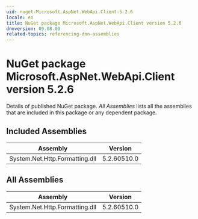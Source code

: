 ```yaml
---
uid: nuget-Microsoft.AspNet.WebApi.Client-5.2.6
locale: en
title: NuGet package Microsoft.AspNet.WebApi.Client version 5.2.6
dnnversion: 09.08.00
related-topics: referencing-dnn-assemblies
---
```


# NuGet package Microsoft.AspNet.WebApi.Client version 5.2.6
Details of published NuGet package.
*All Assemblies* lists all the assemblies that are included in this package or any dependent package.

## Included Assemblies

|Assembly|Version|
|---|---|
|System.Net.Http.Formatting.dll|5.2.60510.0|

## All Assemblies

|Assembly|Version|
|---|---|
|System.Net.Http.Formatting.dll|5.2.60510.0|

